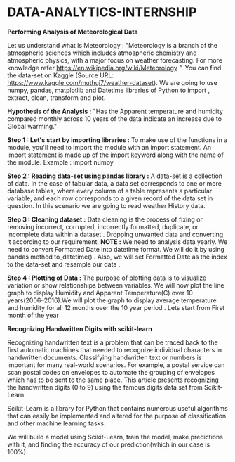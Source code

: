 # DATA-ANALYTICS-INTERNSHIP

**Performing Analysis of Meteorological Data**

Let us understand what is Meteorology :
"Meteorology is a branch of the atmospheric sciences which includes atmospheric chemistry and atmospheric physics, with a major focus on weather forecasting. For more knowledge refer https://en.wikipedia.org/wiki/Meteorology ".
You can find the data-set on Kaggle (Source URL: https://www.kaggle.com/muthuj7/weather-dataset). We are going to use numpy, pandas, matplotlib and Datetime libraries of Python to import , extract, clean, transform and plot.

**Hypothesis of the Analysis :**
"Has the Apparent temperature and humidity compared monthly across 10 years of the data indicate an increase due to Global warming."

**Step 1 : Let's start by importing libraries :**
To make use of the functions in a module, you'll need to import the module with an import statement. An import statement is made up of the import keyword along with the name of the module.
Example : import numpy

**Step 2 : Reading data-set using pandas library :**
A data-set is a collection of data. In the case of tabular data, a data set corresponds to one or more database tables, where every column of a table represents a particular variable, and each row corresponds to a given record of the data set in question. In this scenario we are going to read weather History data.

**Step 3 : Cleaning dataset :**
Data cleaning is the process of fixing or removing incorrect, corrupted, incorrectly formatted, duplicate, or incomplete data within a dataset . Dropping unwanted data and converting it according to our requirement.
**NOTE :** We need to analysis data yearly. We need to convert Formatted Date into datetime format. We will do it by using pandas method to_datetime() . Also, we will set Formatted Date as the index to the data-set and resample our data .

**Step 4 : Plotting of Data :**
The purpose of plotting data is to visualize variation or show relationships between variables. We will now plot the line graph to display Humidity and Apparent Temperature(C) over 10 years(2006–2016).We will plot the graph to display average temperature and humidity for all 12 months over the 10 year period . Lets start from First month of the year



**Recognizing Handwritten Digits with scikit-learn**

Recognizing handwritten text is a problem that can be traced back to the first automatic machines that needed to recognize individual characters in handwritten documents. Classifying handwritten text or numbers is important for many real-world scenarios. For example, a postal service can scan postal codes on envelopes to automate the grouping of envelopes which has to be sent to the same place. This article presents recognizing the handwritten digits (0 to 9) using the famous digits data set from Scikit-Learn.

Scikit-Learn is a library for Python that contains numerous useful algorithms that can easily be implemented and altered for the purpose of classification and other machine learning tasks.

We will build a model using Scikit-Learn, train the model, make predictions with it, and finding the accuracy of our prediction(which in our case is 100%).
